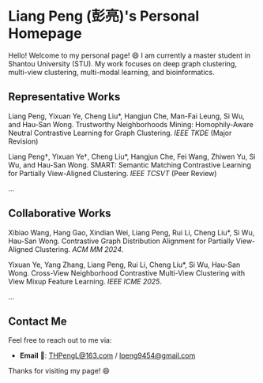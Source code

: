 # Liang Peng (彭亮)'s Personal Homepage

Hello! Welcome to my personal page! 😄 I am currently a master student in Shantou University (STU). My work focuses on deep graph clustering, multi-view clustering, multi-modal learning, and bioinformatics.


## Representative Works

Liang Peng, Yixuan Ye, Cheng Liu\*, Hangjun Che, Man-Fai Leung, Si Wu, and Hau-San Wong. Trustworthy Neighborhoods Mining: Homophily-Aware Neutral Contrastive Learning for Graph Clustering. *IEEE TKDE* (Major Revision)

Liang Peng†, Yixuan Ye†, Cheng Liu\*, Hangjun Che, Fei Wang, Zhiwen Yu, Si Wu, and Hau-San Wong. SMART: Semantic Matching Contrastive Learning for Partially View-Aligned Clustering. *IEEE TCSVT* (Peer Review)

...

## Collaborative Works

Xibiao Wang, Hang Gao, Xindian Wei, Liang Peng, Rui Li, Cheng Liu\*, Si Wu, Hau-San Wong. Contrastive Graph Distribution Alignment for Partially View-Aligned Clustering. *ACM MM 2024*.

Yixuan Ye, Yang Zhang, Liang Peng, Rui Li, Cheng Liu\*, Si Wu, Hau-San Wong. Cross-View Neighborhood Contrastive Multi-View Clustering with View Mixup Feature Learning. *IEEE ICME 2025*.

...

## Contact Me

Feel free to reach out to me via:

- **Email** &#x1F4E7;: THPengL@163.com / lpeng9454@gmail.com


Thanks for visiting my page! 😄
